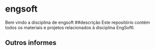 # engsoft
Bem vindo a disciplina de engsoft
##descrição
Este repositório contém todos os materiais e projetos relacionados à disciplina EngSoftI.
## Outros informes
